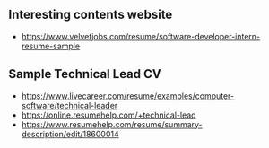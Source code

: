 
## Interesting contents website
- https://www.velvetjobs.com/resume/software-developer-intern-resume-sample

## Sample Technical Lead CV
- https://www.livecareer.com/resume/examples/computer-software/technical-leader
- https://online.resumehelp.com/+technical-lead
- https://www.resumehelp.com/resume/summary-description/edit/18600014
